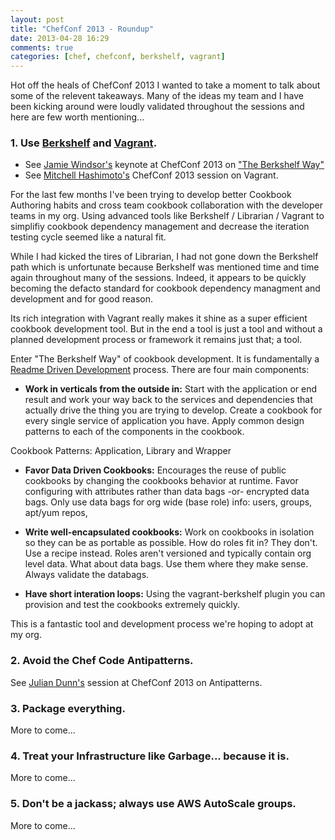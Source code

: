 ```yaml
---
layout: post
title: "ChefConf 2013 - Roundup"
date: 2013-04-28 16:29
comments: true
categories: [chef, chefconf, berkshelf, vagrant]
---
```


Hot off the heals of ChefConf 2013 I wanted to take a moment to talk about some of the relevent takeaways. Many of the ideas my team and I have been kicking around were loudly validated throughout the sessions and here are few worth mentioning...

<!-- more -->


### 1. Use [Berkshelf](http://berkshelf.com/) and [Vagrant](http://www.vagrantup.com/). 

- See [Jamie Windsor's](https://twitter.com/resetexistence) keynote at ChefConf 2013 on ["The Berkshelf Way"](http://www.youtube.com/watch?v=hYt0E84kYUI)
- See [Mitchell Hashimoto's](https://twitter.com/mitchellh) ChefConf 2013 session on Vagrant.

For the last few months I've been trying to develop better Cookbook Authoring habits and cross team cookbook collaboration with the developer teams in my org. Using advanced tools like Berkshelf / Librarian / Vagrant to simplifiy cookbook dependency management and decrease the iteration testing cycle seemed like a natural fit.

While I had kicked the tires of Librarian, I had not gone down the Berkshelf path which is unfortunate because Berkshelf was mentioned time and time again throughout many of the sessions. Indeed, it appears to be quickly becoming the defacto standard for cookbook dependency managment and development and for good reason.

Its rich integration with Vagrant really makes it shine as a super efficient cookbook development tool. But in the end a tool is just a tool and without a planned development process or framework it remains just that; a tool.

Enter "The Berkshelf Way" of cookbook development. It is fundamentally a [Readme Driven Development](http://tom.preston-werner.com/2010/08/23/readme-driven-development.html) process. There are four main components:

- **Work in verticals from the outside in:** Start with the application or end result and work your way back to the services and dependencies that actually drive the thing you are trying to develop. Create a cookbook for every single service of application you have. Apply common design patterns to each of the components in the cookbook.

Cookbook Patterns: Application, Library and Wrapper

- **Favor Data Driven Cookbooks:** Encourages the reuse of public cookbooks by changing the cookbooks behavior at runtime. Favor configuring with attributes rather than data bags -or- encrypted data bags. Only use data bags for org wide (base role) info: users, groups, apt/yum repos, 

- **Write well-encapsulated cookbooks:** Work on cookbooks in isolation so they can be as portable as possible. How do roles fit in? They don't. Use a recipe instead. Roles aren't versioned and typically contain org level data. What about data bags. Use them where they make sense. Always validate the databags.

- **Have short interation loops:** Using the vagrant-berkshelf plugin you can provision and test the cookbooks extremely quickly.

This is a fantastic tool and development process we're hoping to adopt at my org.

### 2. Avoid the Chef Code Antipatterns.

See [Julian Dunn's](https://twitter.com/julian_dunn) session at ChefConf 2013 on Antipatterns.


### 3. Package everything.

More to come...

### 4. Treat your Infrastructure like Garbage... because it is.

More to come...

### 5. Don't be a jackass; always use AWS AutoScale groups.

More to come...
